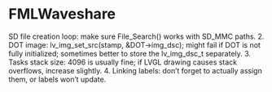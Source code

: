 # FMLWaveshare
SD file creation loop: make sure File_Search() works with SD_MMC paths.
	2.	DOT image: lv_img_set_src(stamp, &DOT->img_dsc); might fail if DOT is not fully initialized; sometimes better to store the lv_img_dsc_t separately.
	3.	Tasks stack size: 4096 is usually fine; if LVGL drawing causes stack overflows, increase slightly.
	4.	Linking labels: don’t forget to actually assign them, or labels won’t update.
